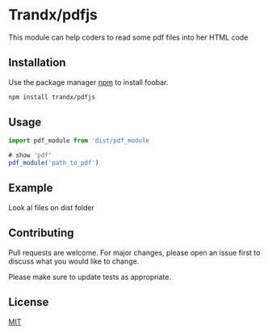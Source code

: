 # Trandx/pdfjs

This module can help coders to read some pdf files into her HTML code

## Installation

Use the package manager [npm](https://pip.pypa.io/en/stable/) to install foobar.

```bash
npm install trandx/pdfjs
```

## Usage

```js
import pdf_module from 'dist/pdf_module

# show 'pdf'
pdf_module('path_to_pdf')

```
## Example

Look al files on dist folder 

## Contributing
Pull requests are welcome. For major changes, please open an issue first to discuss what you would like to change.

Please make sure to update tests as appropriate.

## License
[MIT](https://choosealicense.com/licenses/mit/)